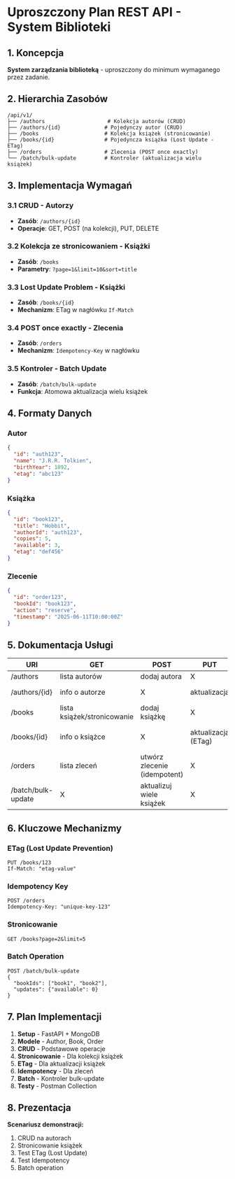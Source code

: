 # Uproszczony Plan REST API - System Biblioteki

## 1. Koncepcja
**System zarządzania biblioteką** - uproszczony do minimum wymaganego przez zadanie.

## 2. Hierarchia Zasobów

```
/api/v1/
├── /authors                    # Kolekcja autorów (CRUD)
├── /authors/{id}              # Pojedynczy autor (CRUD)
├── /books                     # Kolekcja książek (stronicowanie)
├── /books/{id}                # Pojedyncza książka (Lost Update - ETag)
├── /orders                    # Zlecenia (POST once exactly)
└── /batch/bulk-update         # Kontroler (aktualizacja wielu książek)
```

## 3. Implementacja Wymagań

### 3.1 CRUD - Autorzy
- **Zasób**: `/authors/{id}`
- **Operacje**: GET, POST (na kolekcji), PUT, DELETE

### 3.2 Kolekcja ze stronicowaniem - Książki
- **Zasób**: `/books`
- **Parametry**: `?page=1&limit=10&sort=title`

### 3.3 Lost Update Problem - Książki
- **Zasób**: `/books/{id}`
- **Mechanizm**: ETag w nagłówku `If-Match`

### 3.4 POST once exactly - Zlecenia
- **Zasób**: `/orders`
- **Mechanizm**: `Idempotency-Key` w nagłówku

### 3.5 Kontroler - Batch Update
- **Zasób**: `/batch/bulk-update`
- **Funkcja**: Atomowa aktualizacja wielu książek

## 4. Formaty Danych

### Autor
```json
{
  "id": "auth123",
  "name": "J.R.R. Tolkien",
  "birthYear": 1892,
  "etag": "abc123"
}
```

### Książka
```json
{
  "id": "book123",
  "title": "Hobbit",
  "authorId": "auth123",
  "copies": 5,
  "available": 3,
  "etag": "def456"
}
```

### Zlecenie
```json
{
  "id": "order123",
  "bookId": "book123",
  "action": "reserve",
  "timestamp": "2025-06-11T10:00:00Z"
}
```

## 5. Dokumentacja Usługi

| URI | GET | POST | PUT | PATCH | DELETE |
|-----|-----|------|-----|-------|--------|
| /authors | lista autorów | dodaj autora | X | X | X |
| /authors/{id} | info o autorze | X | aktualizacja | aktualizacja częściowa | usunięcie |
| /books | lista książek/stronicowanie | dodaj książkę | X | X | X |
| /books/{id} | info o książce | X | aktualizacja (ETag) | aktualizacja częściowa (ETag) | usunięcie |
| /orders | lista zleceń | utwórz zlecenie (idempotent) | X | X | X |
| /batch/bulk-update | X | aktualizuj wiele książek | X | X | X |

## 6. Kluczowe Mechanizmy

### ETag (Lost Update Prevention)
```http
PUT /books/123
If-Match: "etag-value"
```

### Idempotency Key
```http
POST /orders
Idempotency-Key: "unique-key-123"
```

### Stronicowanie
```http
GET /books?page=2&limit=5
```

### Batch Operation
```http
POST /batch/bulk-update
{
  "bookIds": ["book1", "book2"],
  "updates": {"available": 0}
}
```

## 7. Plan Implementacji

1. **Setup** - FastAPI + MongoDB
2. **Modele** - Author, Book, Order
3. **CRUD** - Podstawowe operacje
4. **Stronicowanie** - Dla kolekcji książek
5. **ETag** - Dla aktualizacji książek
6. **Idempotency** - Dla zleceń
7. **Batch** - Kontroler bulk-update
8. **Testy** - Postman Collection

## 8. Prezentacja

**Scenariusz demonstracji:**
1. CRUD na autorach
2. Stronicowanie książek
3. Test ETag (Lost Update)
4. Test Idempotency
5. Batch operation
